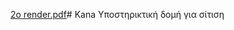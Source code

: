 [2o render.pdf](https://github.com/user-attachments/files/20908753/2o.render.pdf)# Kana
Υποστηρικτική δομή για σίτιση 
